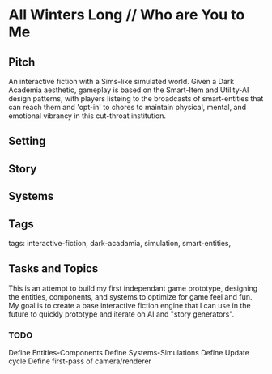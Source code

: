 # All Winters Long // Who are You to Me
## Pitch
An interactive fiction with a Sims-like simulated world. Given a Dark Academia aesthetic, gameplay is based on the Smart-Item and Utility-AI design patterns, with players listeing to the broadcasts of smart-entities that can reach them and 'opt-in' to chores to maintain physical, mental, and emotional vibrancy in this cut-throat institution.

## Setting

## Story

## Systems

## Tags
tags: interactive-fiction, dark-acadamia, simulation, smart-entities,

## Tasks and Topics
This is an attempt to build my first independant game prototype, designing the entities, components, and systems to optimize for game feel and fun. My goal is to create a base interactive fiction engine that I can use in the future to quickly prototype and iterate on AI and "story generators".

### TODO
Define Entities-Components
Define Systems-Simulations
Define Update cycle
Define first-pass of camera/renderer